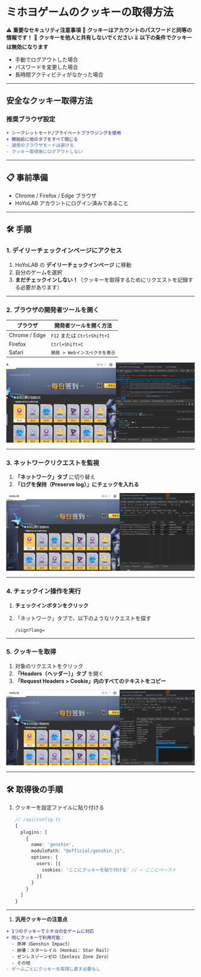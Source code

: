 # **ミホヨゲームのクッキーの取得方法**

⚠️ **重要なセキュリティ注意事項**
 🔐 **クッキーはアカウントのパスワードと同等の情報です！**
 🚫 **クッキーを他人と共有しないでください**
 ⏳ **以下の条件でクッキーは無効になります**

- 手動でログアウトした場合
- パスワードを変更した場合
- 長時間アクティビティがなかった場合

------

## **安全なクッキー取得方法**

### **推奨ブラウザ設定**

```diff
+ シークレットモード/プライベートブラウジングを使用
+ 開始前に他のタブをすべて閉じる
- 通常のブラウザモードは避ける
- クッキー取得後にログアウトしない
```

------

## 📋 **事前準備**

- Chrome / Firefox / Edge ブラウザ
- HoYoLAB アカウントにログイン済みであること

------

## 🛠 **手順**

### **1. デイリーチェックインページにアクセス**

1. HoYoLAB の **デイリーチェックインページ** に移動
2. 自分のゲームを選択
3. **まだチェックインしない！**（クッキーを取得するためにリクエストを記録する必要があります）

------

### **2. ブラウザの開発者ツールを開く**

| **ブラウザ**  | **開発者ツールを開く方法**     |
| ------------- | ------------------------------ |
| Chrome / Edge | `F12` または `Ctrl+Shift+I`    |
| Firefox       | `Ctrl+Shift+C`                 |
| Safari        | `開発 > Webインスペクタを表示` |

![inspector](picture/inspector.png)

------

### **3. ネットワークリクエストを監視**

1. **「ネットワーク」タブ** に切り替え
2. **「ログを保持（Preserve log）」にチェックを入れる**

![inspector](picture/network_inspect.png)

------

### **4. チェックイン操作を実行**

1. **チェックインボタンをクリック**

2. 「ネットワーク」タブで、以下のようなリクエストを探す

   ```text
   /sign?lang=
   ```

------

### **5. クッキーを取得**

1. 対象のリクエストをクリック
2. **「Headers（ヘッダー）」タブ** を開く
3. **「Request Headers > Cookie」内のすべてのテキストをコピー**

![sign](picture/cookies.png)

------

## 🛠 **取得後の手順**

1. クッキーを設定ファイルに貼り付ける

   ```typescript
   // /api/config.ts
   {
     plugins: [
       {
         name: 'genshin',
         modulePath: "@official/genshin.js",
         options: {
           users: [{
             cookies: 'ここにクッキーを貼り付ける' // ← ここにペースト
           }]
         }
       }
     ]
   }
   ```

------

1. **汎用クッキーの注意点**

```diff
+ 1つのクッキーでミホヨの全ゲームに対応
+ 同じクッキーで利用可能：
  - 原神（Genshin Impact）
  - 崩壊：スターレイル（Honkai: Star Rail）
  - ゼンレスゾーンゼロ（Zenless Zone Zero）
  - その他
- ゲームごとにクッキーを取得し直す必要なし
```